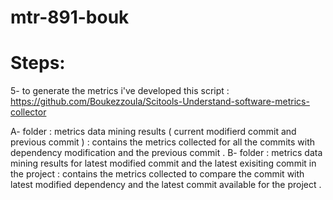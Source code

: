 # mtr-891-bouk

# Steps:


5- to generate the metrics i've developed this script  : https://github.com/Boukezzoula/Scitools-Understand-software-metrics-collector

 A- folder : metrics data mining results ( current modifierd commit and previous commit ) : contains the metrics collected for all the commits with dependency modification and the previous commit .
 B- folder : metrics data mining results for latest modified commit and the latest exisiting commit in the project : contains the metrics collected to compare the commit with latest modified dependency and the latest commit available for the project .
 
